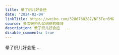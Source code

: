 ```yaml
---
title: 晕了织儿好会扭
date: '2024-02-04'
linkTitle: https://weibo.com/5286768287/NF3Ter6MG
source: 多次婉拒久保织织的微博
description: 晕了织儿好会扭  ...
disable_comments: true
---
```

晕了织儿好会扭  ...